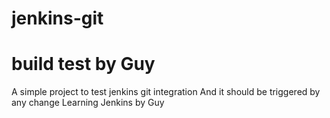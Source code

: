 # jenkins-git
# build test by Guy
A simple project to test jenkins git integration
And it should be triggered by any change
Learning Jenkins by Guy
